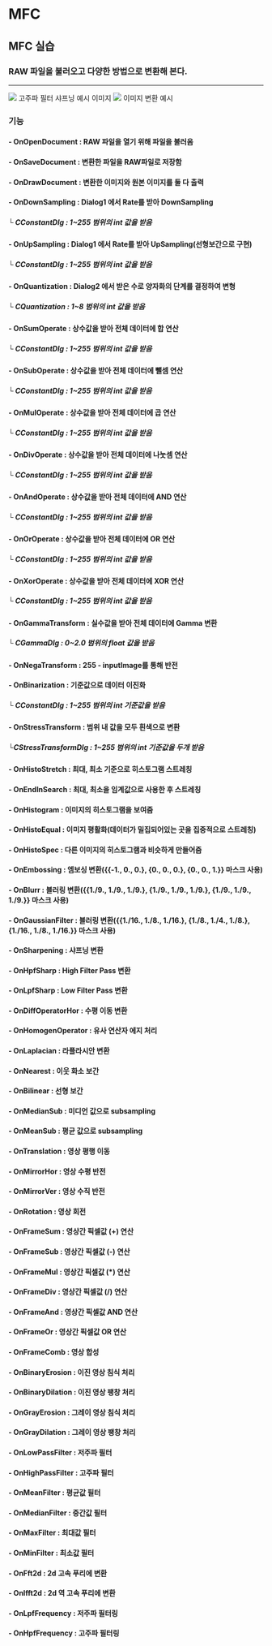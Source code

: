 # MFC

## MFC 실습
### RAW 파일을 불러오고 다양한 방법으로 변환해 본다.
***

<img src= "https://github.com/MinseongS/MFC_ImageProcessing/blob/main/ImageProcessingCapture.PNG">
고주파 필터 샤프닝 예시 이미지
<img src= "https://github.com/MinseongS/MFC_ImageProcessing/blob/main/smaple.PNG">
이미지 변환 예시

### 기능
#### - OnOpenDocument : RAW 파일을 열기 위해 파일을 불러옴
#### - OnSaveDocument : 변환한 파일을 RAW파일로 저장함
#### - OnDrawDocument : 변환한 이미지와 원본 이미지를 둘 다 출력
#### - OnDownSampling : Dialog1 에서 Rate를 받아 DownSampling
##### └ CConstantDlg : 1~255 범위의 int 값을 받음
#### - OnUpSampling : Dialog1 에서 Rate를 받아 UpSampling(선형보간으로 구현)
##### └ CConstantDlg : 1~255 범위의 int 값을 받음
#### - OnQuantization : Dialog2 에서 받은 수로 양자화의 단계를 결정하여 변형
##### └ CQuantization : 1~8 범위의 int 값을 받음
#### - OnSumOperate : 상수값을 받아 전체 데이터에 합 연산
##### └ CConstantDlg : 1~255 범위의 int 값을 받음
#### - OnSubOperate : 상수값을 받아 전체 데이터에 뺄셈 연산
##### └ CConstantDlg : 1~255 범위의 int 값을 받음
#### - OnMulOperate : 상수값을 받아 전체 데이터에 곱 연산
##### └ CConstantDlg : 1~255 범위의 int 값을 받음
#### - OnDivOperate : 상수값을 받아 전체 데이터에 나눗셈 연산
##### └ CConstantDlg : 1~255 범위의 int 값을 받음
#### - OnAndOperate : 상수값을 받아 전체 데이터에 AND 연산
##### └ CConstantDlg : 1~255 범위의 int 값을 받음
#### - OnOrOperate : 상수값을 받아 전체 데이터에 OR 연산
##### └ CConstantDlg : 1~255 범위의 int 값을 받음
#### - OnXorOperate : 상수값을 받아 전체 데이터에 XOR 연산
##### └ CConstantDlg : 1~255 범위의 int 값을 받음
#### - OnGammaTransform : 실수값을 받아 전체 데이터에 Gamma 변환
##### └ CGammaDlg : 0~2.0 범위의 float 값을 받음
#### - OnNegaTransform : 255 - inputImage를 통해 반전
#### - OnBinarization : 기준값으로 데이터 이진화
##### └ CConstantDlg : 1~255 범위의 int 기준값을 받음
#### - OnStressTransform : 범위 내 값을 모두 흰색으로 변환
##### └CStressTransformDlg : 1~255 범위의 int 기준값을 두개 받음
#### - OnHistoStretch : 최대, 최소 기준으로 히스토그램 스트레칭
#### - OnEndInSearch : 최대, 최소을 임계값으로 사용한 후 스트레칭
#### - OnHistogram : 이미지의 히스토그램을 보여줌
#### - OnHistoEqual : 이미지 평활화(데이터가 밀집되어있는 곳을 집중적으로 스트레칭)
#### - OnHistoSpec : 다른 이미지의 히스토그램과 비슷하게 만들어줌
#### - OnEmbossing : 엠보싱 변환({{-1., 0., 0.}, {0., 0., 0.}, {0., 0., 1.}} 마스크 사용)
#### - OnBlurr : 블러링 변환({{1./9., 1./9., 1./9.}, {1./9., 1./9., 1./9.}, {1./9., 1./9., 1./9.}} 마스크 사용)
#### - OnGaussianFilter : 블러링 변환({{1./16., 1./8., 1./16.}, {1./8., 1./4., 1./8.}, {1./16., 1./8., 1./16.}} 마스크 사용)
#### - OnSharpening : 샤프닝 변환
#### - OnHpfSharp : High Filter Pass 변환
#### - OnLpfSharp : Low Filter Pass 변환
#### - OnDiffOperatorHor : 수평 이동 변환
#### - OnHomogenOperator : 유사 연산자 에지 처리
#### - OnLaplacian : 라플라시안 변환
#### - OnNearest : 이웃 화소 보간
#### - OnBilinear : 선형 보간
#### - OnMedianSub : 미디언 값으로 subsampling
#### - OnMeanSub : 평균 값으로 subsampling
#### - OnTranslation : 영상 평행 이동
#### - OnMirrorHor : 영상 수평 반전
#### - OnMirrorVer : 영상 수직 반전
#### - OnRotation : 영상 회전
#### - OnFrameSum : 영상간 픽셀값 (+) 연산
#### - OnFrameSub : 영상간 픽셀값 (-) 연산
#### - OnFrameMul : 영상간 픽셀값 (*) 연산
#### - OnFrameDiv : 영상간 픽셀값 (/) 연산
#### - OnFrameAnd : 영상간 픽셀값 AND 연산
#### - OnFrameOr : 영상간 픽셀값 OR 연산
#### - OnFrameComb : 영상 합성
#### - OnBinaryErosion : 이진 영상 침식 처리
#### - OnBinaryDilation : 이진 영상 팽창 처리
#### - OnGrayErosion : 그레이 영상 침식 처리
#### - OnGrayDilation : 그레이 영상 팽창 처리
#### - OnLowPassFilter : 저주파 필터
#### - OnHighPassFilter : 고주파 필터
#### - OnMeanFilter : 평균값 필터
#### - OnMedianFilter : 중간값 필터
#### - OnMaxFilter : 최대값 필터
#### - OnMinFilter : 최소값 필터
#### - OnFft2d : 2d 고속 푸리에 변환
#### - OnIfft2d : 2d 역 고속 푸리에 변환
#### - OnLpfFrequency : 저주파 필터링
#### - OnHpfFrequency : 고주파 필터링
